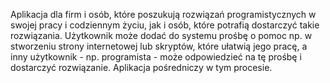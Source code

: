 Aplikacja dla firm i osób, które poszukują rozwiązań programistycznych w swojej pracy i codziennym życiu, jak i osób, które potrafią dostarczyć takie rozwiązania. Użytkownik może dodać do systemu prośbę o pomoc np. w stworzeniu strony internetowej lub skryptów, które ułatwią jego pracę, a inny użytkownik - np. programista - może odpowiedzieć na tę prośbę i dostarczyć rozwiązanie. Aplikacja pośredniczy w tym procesie.
